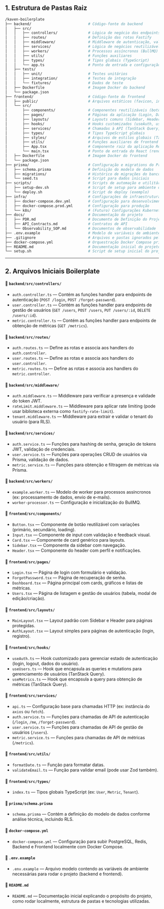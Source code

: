 ## 1. Estrutura de Pastas Raiz

```bash
/kaven-boilerplate
├── backend/                          # Código-fonte do backend
│   ├── src/
│   │   ├── controllers/              # Lógica de negócio dos endpoints (handlers)
│   │   ├── routes/                   # Definição das rotas Fastify
│   │   ├── middleware/               # Middleware de autenticação, validação, logs
│   │   ├── services/                 # Lógica de negócios reutilizável
│   │   ├── workers/                  # Processos assíncronos (BullMQ)
│   │   ├── utils/                    # Funções auxiliares
│   │   ├── types/                    # Tipos globais (TypeScript)
│   │   └── app.ts                    # Ponto de entrada e configuração do Fastify
│   ├── tests/
│   │   ├── unit/                     # Testes unitários
│   │   ├── integration/              # Testes de integração
│   │   └── fixtures/                 # Dados de teste
│   ├── Dockerfile                    # Imagem Docker do backend
│   └── package.json
├── frontend/                         # Código-fonte do frontend
│   ├── public/                       # Arquivos estáticos (favicon, index.html)
│   └── src/
│       ├── components/               # Componentes reutilizáveis (botões, inputs, etc.)
│       ├── pages/                    # Páginas da aplicação (Login, Dashboard, etc.)
│       ├── layouts/                  # Layouts comuns (Sidebar, Header, etc.)
│       ├── hooks/                    # Hooks customizados (useAuth, useUsers, etc.)
│       ├── services/                 # Chamadas à API (TanStack Query, fetch)
│       ├── types/                    # Tipos TypeScript globais
│       ├── styles/                   # Arquivos de estilos globais (Tailwind, etc.)
│       ├── utils/                    # Funções auxiliares de frontend
│       ├── App.tsx                   # Componente raiz da aplicação React
│       └── main.tsx                  # Ponto de entrada do React (renderização)
│   ├── Dockerfile                    # Imagem Docker do frontend
│   └── package.json
├── prisma/                           # Configuração e migrations do Prisma
│   ├── schema.prisma                 # Definição do modelo de dados
│   ├── migrations/                   # Histórico de migrações do banco
│   └── seed.ts                       # Script para dados iniciais
├── scripts/                          # Scripts de automação e utilitários
│   ├── setup-dev.sh                  # Script de setup para ambiente de desenvolvimento
│   └── deploy.sh                     # Script de deploy (exemplo)
├── infra/                            # Configurações de infraestrutura
│   ├── docker-compose.dev.yml        # Configuração para desenvolvimento
│   ├── docker-compose.prod.yml       # Configuração para produção
│   └── k8s/                          # (Futuro) Configurações Kubernetes
├── docs/                             # Documentação do projeto
│   ├── PDR.md                        # Documento de Definição do Projeto
│   ├── API_Contracts.md              # Contratos de API
│   └── Observability_SOP.md          # Documentos de observabilidade
├── .env.example                      # Modelo de variáveis de ambiente
├── .gitignore                        # Arquivos e pastas ignorados pelo Git
├── docker-compose.yml                # Orquestração Docker Compose principal
├── README.md                         # Documentação inicial do projeto
└── setup.sh                          # Script de setup inicial do projeto
```

---

## 2. Arquivos Iniciais Boilerplate

#### 📁 `backend/src/controllers/`
- `auth.controller.ts` — Contém as funções handler para endpoints de autenticação (`POST /login`, `POST /forgot-password`).
- `user.controller.ts` — Contém as funções handler para endpoints de gestão de usuários (`GET /users`, `POST /users`, `PUT /users/:id`, `DELETE /users/:id`).
- `metric.controller.ts` — Contém as funções handler para endpoints de obtenção de métricas (`GET /metrics`).

#### 📁 `backend/src/routes/`
- `auth.routes.ts` — Define as rotas e associa aos handlers do `auth.controller`.
- `user.routes.ts` — Define as rotas e associa aos handlers do `user.controller`.
- `metric.routes.ts` — Define as rotas e associa aos handlers do `metric.controller`.

#### 📁 `backend/src/middleware/`
- `auth.middleware.ts` — Middleware para verificar a presença e validade do token JWT.
- `rateLimit.middleware.ts` — Middleware para aplicar rate limiting (pode usar biblioteca externa como `fastify-rate-limit`).
- `tenant.middleware.ts` — Middleware para extrair e validar o tenant do usuário (para RLS).

#### 📁 `backend/src/services/`
- `auth.service.ts` — Funções para hashing de senha, geração de tokens JWT, validação de credenciais.
- `user.service.ts` — Funções para operações CRUD de usuários via Prisma, validação de dados.
- `metric.service.ts` — Funções para obtenção e filtragem de métricas via Prisma.

#### 📁 `backend/src/workers/`
- `example.worker.ts` — Modelo de worker para processos assíncronos (ex: processamento de dados, envio de e-mails).
- `worker-processor.ts` — Configuração e inicialização do BullMQ.

#### 📁 `frontend/src/components/`
- `Button.tsx` — Componente de botão reutilizável com variações (primário, secundário, loading).
- `Input.tsx` — Componente de input com validação e feedback visual.
- `Card.tsx` — Componente de card genérico para layouts.
- `Sidebar.tsx` — Componente da sidebar com navegação.
- `Header.tsx` — Componente do header com perfil e notificações.

#### 📁 `frontend/src/pages/`
- `Login.tsx` — Página de login com formulário e validação.
- `ForgotPassword.tsx` — Página de recuperação de senha.
- `Dashboard.tsx` — Página principal com cards, gráficos e listas de métricas.
- `Users.tsx` — Página de listagem e gestão de usuários (tabela, modal de edição/criação).

#### 📁 `frontend/src/layouts/`
- `MainLayout.tsx` — Layout padrão com Sidebar e Header para páginas protegidas.
- `AuthLayout.tsx` — Layout simples para páginas de autenticação (login, registro).

#### 📁 `frontend/src/hooks/`
- `useAuth.ts` — Hook customizado para gerenciar estado de autenticação (login, logout, dados do usuário).
- `useUsers.ts` — Hook que encapsula as queries e mutations para gerenciamento de usuários (TanStack Query).
- `useMetrics.ts` — Hook que encapsula a query para obtenção de métricas (TanStack Query).

#### 📁 `frontend/src/services/`
- `api.ts` — Configuração base para chamadas HTTP (ex: instância do `axios` ou `fetch`).
- `auth.service.ts` — Funções para chamadas de API de autenticação (`/login`, `/me`, `/forgot-password`).
- `user.service.ts` — Funções para chamadas de API de gestão de usuários (`/users`).
- `metric.service.ts` — Funções para chamadas de API de métricas (`/metrics`).

#### 📁 `frontend/src/utils/`
- `formatDate.ts` — Função para formatar datas.
- `validateEmail.ts` — Função para validar email (pode usar Zod também).

#### 📁 `frontend/src/types/`
- `index.ts` — Tipos globais TypeScript (ex: `User`, `Metric`, `Tenant`).

#### 📄 `prisma/schema.prisma`
- `schema.prisma` — Contém a definição do modelo de dados conforme análise técnica, incluindo RLS.

#### 📄 `docker-compose.yml`
- `docker-compose.yml` — Configuração para subir PostgreSQL, Redis, Backend e Frontend localmente com Docker Compose.

#### 📄 `.env.example`
- `.env.example` — Arquivo modelo contendo as variáveis de ambiente necessárias para rodar o projeto (backend e frontend).

#### 📄 `README.md`
- `README.md` — Documentação inicial explicando o propósito do projeto, como rodar localmente, estrutura de pastas e tecnologias utilizadas.